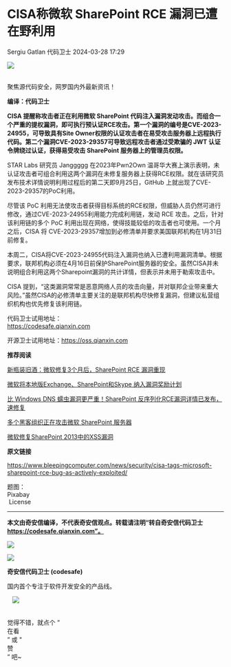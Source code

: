 #  CISA称微软 SharePoint RCE 漏洞已遭在野利用   
Sergiu Gatlan  代码卫士   2024-03-28 17:29  
  
![](https://mmbiz.qpic.cn/mmbiz_gif/Az5ZsrEic9ot90z9etZLlU7OTaPOdibteeibJMMmbwc29aJlDOmUicibIRoLdcuEQjtHQ2qjVtZBt0M5eVbYoQzlHiaw/640?wx_fmt=gif "")  
  
   
聚焦源代码安全，网罗国内外最新资讯！  
  
**编译：代码卫士**  
  
**CISA 提醒称攻击者正在利用微软 SharePoint 代码注入漏洞发动攻击。而组合一个严重的提权漏洞，即可执行预认证RCE攻击。第一个漏洞的编号是CVE-2023-24955，可导致具有Site Owner权限的认证攻击者在易受攻击服务器上远程执行代码。第二个漏洞CVE-2023-29357可导致远程攻击者通过受欺骗的 JWT 认证令牌绕过认证，获得易受攻击 SharePoint 服务器上的管理员权限。**  
  
  
STAR Labs 研究员 Janggggg 在2023年Pwn2Own 温哥华大赛上演示表明，未认证攻击者可组合利用这两个漏洞在未修复服务器上获得RCE权限。就在该研究员发布技术详情说明利用过程后的第二天即9月25日，GitHub 上就出现了CVE-2023-29357的PoC利用。  
  
尽管该 PoC 利用无法使攻击者获得目标系统的RCE权限，但威胁人员仍然可进行修改，通过CVE-2023-24955利用能力完成利用链，发动 RCE 攻击。之后，针对该利用链的多个 PoC 利用出现在网络，使得技能较低的攻击者也可使用。一个月之后，CISA 将 CVE-2023-29357增加到必修清单并要求美国联邦机构在1月31日前修复。  
  
本周二，CISA将CVE-2023-24955代码注入漏洞也纳入已遭利用漏洞清单。根据要求，联邦机构必须在4月16日前保护SharePoint服务器的安全。虽然CISA并未说明组合利用这两个Sharepoint漏洞的共计详情，但表示并未用于勒索攻击中。  
  
CISA 提到，“这类漏洞常常是恶意网络人员的攻击向量，并对联邦企业带来重大风险。”虽然CISA的必修清单主要关注的是联邦机构尽快修复漏洞，但建议私营组织机构也优先修复该利用链。  
  
  
  
代码卫士试用地址：  
https://codesafe.qianxin.com  
  
开源卫士试用地址：https://oss.qianxin.com  
  
  
  
  
  
  
  
  
  
  
  
  
**推荐阅读**  
  
[新瓶装旧酒：微软修复3个月后，SharePoint RCE 漏洞重现](http://mp.weixin.qq.com/s?__biz=MzI2NTg4OTc5Nw==&mid=2247511813&idx=2&sn=88dc3853240665eb7fc5ad56a21a50ea&chksm=ea949e6fdde317799af44ba2161215a6021d98607b5a9de999db326342e3b7c84125d847801f&scene=21#wechat_redirect)  
  
  
[微软将本地版Exchange、SharePoint和Skype 纳入漏洞奖励计划](http://mp.weixin.qq.com/s?__biz=MzI2NTg4OTc5Nw==&mid=2247511275&idx=4&sn=efe2927c135f8cf5c5c2663330e1a4f3&chksm=ea949d81dde31497c5ade51ddb1de4709626af7f0d773fe10c928c1eb7a230fd5b290868d5ff&scene=21#wechat_redirect)  
  
  
[比 Windows DNS 蠕虫漏洞更严重！SharePoint 反序列化RCE漏洞详情已发布，速修复](http://mp.weixin.qq.com/s?__biz=MzI2NTg4OTc5Nw==&mid=2247494226&idx=1&sn=53966f7edd1a0b5bdec134da241a8ff9&chksm=ea94db38dde3522e0d1cb2eae0ecad083af835002e18ce768903161a44d76995eda6387e65c9&scene=21#wechat_redirect)  
  
  
[多个黑客组织正在攻击微软 SharePoint 服务器](http://mp.weixin.qq.com/s?__biz=MzI2NTg4OTc5Nw==&mid=2247489933&idx=2&sn=ba11edbd165005c6383a671b30670e8d&chksm=ea9728e7dde0a1f11f5ac3d441fdc41b8f67589a5c0f4dfede8f58f548e665f2babc357da100&scene=21#wechat_redirect)  
  
  
[微软修复SharePoint 2013中的XSS漏洞](http://mp.weixin.qq.com/s?__biz=MzI2NTg4OTc5Nw==&mid=2247485881&idx=3&sn=75aece8bc928931b58e5c27ace701fcd&chksm=ea9738d3dde0b1c5964f135eb636af076c88ad9ce2c2511d44b1898b43f70c251680f2f7122f&scene=21#wechat_redirect)  
  
  
  
  
**原文链接**  
  
  
https://www.bleepingcomputer.com/news/security/cisa-tags-microsoft-sharepoint-rce-bug-as-actively-exploited/  
  
  
题图：  
Pixabay  
 License  
  
****  
**本文由奇安信编译，不代表奇安信观点。转载请注明“转自奇安信代码卫士 https://codesafe.qianxin.com”。**  
  
  
  
  
![](https://mmbiz.qpic.cn/mmbiz_jpg/oBANLWYScMSf7nNLWrJL6dkJp7RB8Kl4zxU9ibnQjuvo4VoZ5ic9Q91K3WshWzqEybcroVEOQpgYfx1uYgwJhlFQ/640?wx_fmt=jpeg "")  
  
![](https://mmbiz.qpic.cn/mmbiz_jpg/oBANLWYScMSN5sfviaCuvYQccJZlrr64sRlvcbdWjDic9mPQ8mBBFDCKP6VibiaNE1kDVuoIOiaIVRoTjSsSftGC8gw/640?wx_fmt=jpeg "")  
  
**奇安信代码卫士 (codesafe)**  
  
国内首个专注于软件开发安全的产品线。  
  
   ![](https://mmbiz.qpic.cn/mmbiz_gif/oBANLWYScMQ5iciaeKS21icDIWSVd0M9zEhicFK0rbCJOrgpc09iaH6nvqvsIdckDfxH2K4tu9CvPJgSf7XhGHJwVyQ/640?wx_fmt=gif "")  
  
   
觉得不错，就点个 “  
在看  
” 或 "  
赞  
” 吧~  
  
